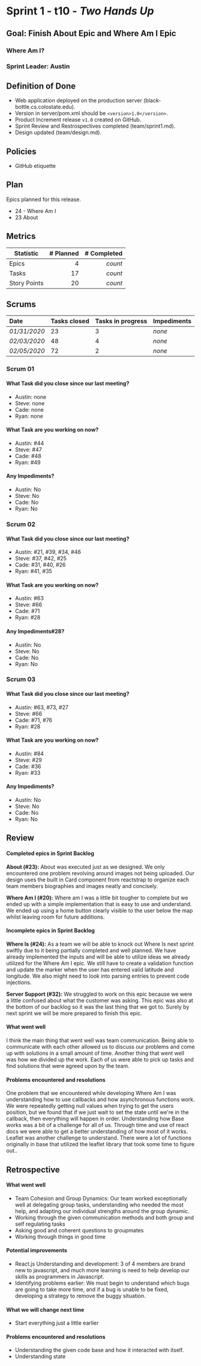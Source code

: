 # Sprint 1 - t10 - *Two Hands Up*

## Goal: Finish About Epic and Where Am I Epic

### Where Am I?
### Sprint Leader: Austin

## Definition of Done

* Web application deployed on the production server (black-bottle.cs.colostate.edu).
* Version in server/pom.xml should be `<version>1.0</version>`.
* Product Increment release `v1.0` created on GitHub.
* Sprint Review and Restrospectives completed (team/sprint1.md).
* Design updated (team/design.md).

## Policies

* GitHub etiquette


## Plan

Epics planned for this release.

* 24 - Where Am I
* 23 About


## Metrics

| Statistic | # Planned | # Completed |
| --- | ---: | ---: |
| Epics | 4 | *count* |
| Tasks |  17   | *count* |
| Story Points |  20 | *count* |


## Scrums

| Date | Tasks closed  | Tasks in progress | Impediments |
| :--- | :--- | :--- | :--- |
| *01/31/2020* | 23 | 3 | *none* |
| *02/03/2020* | 48 | 4 | *none* |
| *02/05/2020* | 72 | 2 | *none* |


### Scrum 01
#### What Task did you close since our last meeting?
* Austin: none
* Steve: none
* Cade: none
* Ryan: none

#### What Task are you working on now?
* Austin: #44
* Steve: #47
* Cade: #48
* Ryan: #49

#### Any Impediments?
* Austin: No
* Steve: No
* Cade: No
* Ryan: No

### Scrum 02
#### What Task did you close since our last meeting?
* Austin: #21, #39, #34, #46
* Steve: #37, #42, #25
* Cade: #31, #40, #26
* Ryan: #41, #35 

#### What Task are you working on now?
* Austin: #63
* Steve: #66
* Cade: #71
* Ryan: #28

#### Any Impediments#28?
* Austin: No
* Steve: No
* Cade: No 
* Ryan: No

### Scrum 03
#### What Task did you close since our last meeting?
* Austin: #63, #73, #27
* Steve: #66
* Cade: #71, #76
* Ryan: #28

#### What Task are you working on now?
* Austin: #84
* Steve: #29
* Cade: #36
* Ryan: #33

#### Any Impediments?
* Austin: No
* Steve: No
* Cade: No
* Ryan: No

## Review

#### Completed epics in Sprint Backlog
**About (#23):** About was executed just as we designed. We only encountered one problem revolving around images not being uploaded. Our design uses the built in Card component from reactstrap to organize each team members biographies and images neatly and concisely.

**Where Am I (#20):** Where am I was a little bit tougher to complete but we ended up with a simple implementation that is easy to use and understand. We ended up using a home button clearly visible to the user below the map whilst leaving room for future additions.

#### Incomplete epics in Sprint Backlog
**Where Is (#24):** As a team we will be able to knock out Where Is next sprint swiftly due to it being partially completed and well planned. We have already implemented the inputs and will be able to utilize ideas we already utilized for the Where Am I epic. We still have to create a validation function and update the marker when the user has entered valid latitude and longitude. We also might need to look into parsing entries to prevent code injections.

**Server Support (#32):** We struggled to work on this epic because we were a little confused about what the customer was asking. This epic was also at the bottom of our backlog so it was the last thing that we got to. Surely by next sprint we will be more prepared to finish this epic.

#### What went well
I think the main thing that went well was team communication. Being able to communicate with each other allowed us to discuss our problems and come up with solutions in a small amount of time.
Another thing that went well was how we divided up the work. Each of us were able to pick up tasks and find solutions that were agreed upon by the team.

#### Problems encountered and resolutions
One problem that we encountered while developing Where Am I was understanding how to use callbacks and how asynchronous functions work. We were repeatedly getting null values when trying to get the users position, but we found that if we just wait to set the state until we're in the callback, then everything will happen in order.
Understanding how Base works was a bit of a challenge for all of us. Through time and use of react docs we were able to get a better understanding of how most of it works.  
Leaflet was another challenge to understand. There were a lot of functions originally in base that utilized the leaflet library that took some time to figure out..

## Retrospective

#### What went well
* Team Cohesion and Group Dynamics: 
    Our team worked exceptionally well at delegating group tasks,
    understanding who needed the most help, and adapting our individual strengths around the
    group dynamic. 
* Working through the given communication methods and both group and self regulating tasks
* Asking good and coherent questions to groupmates
* Working through things in good time 
#### Potential improvements
* React.js Understanding and development: 3 of 4 members are brand new to javascript, and much more
    learning is need to help develop our skills as programmers in Javascript. 
* Identifying problems earlier: We must begin to understand which bugs are going to take more time, and 
    if a bug is unable to be fixed, developing a strategy to remove the buggy situation. 
#### What we will change next time
* Start everything just a little earlier

#### Problems encountered and resolutions
* Understanding the given code base and how it interacted with itself.
* Understanding state


